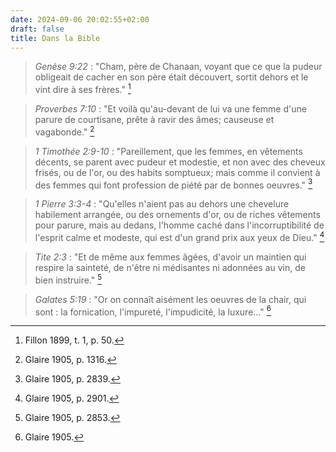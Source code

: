 ```yaml
---
date: 2024-09-06 20:02:55+02:00
draft: false
title: Dans la Bible
---
```





> *Genèse 9:22* : "Cham, père de Chanaan, voyant que ce que la pudeur obligeait de cacher en son père était découvert, sortit dehors et le vint dire à ses frères." [^1]

[^1]: Fillon 1899, t. 1, p. 50.

> *Proverbes 7:10* : "Et voilà qu'au-devant de lui va une femme d'une parure de courtisane, prête à ravir des âmes; causeuse et vagabonde." [^2]

[^2]: Glaire 1905, p. 1316.

> *1 Timothée 2:9-10* : "Pareillement, que les femmes, en vêtements décents, se parent avec pudeur et modestie, et non avec des cheveux frisés, ou de l'or, ou des habits somptueux; mais comme il convient à des femmes qui font profession de piété par de bonnes oeuvres." [^3]

[^3]: Glaire 1905, p. 2839.

> *1 Pierre 3:3-4* : "Qu'elles n'aient pas au dehors une chevelure habilement arrangée, ou des ornements d'or, ou de riches vêtements pour parure, mais au dedans, l'homme caché dans l'incorruptibilité de l'esprit calme et modeste, qui est d'un grand prix aux yeux de Dieu." [^4]

[^4]: Glaire 1905, p. 2901.

> *Tite 2:3* : "Et de même aux femmes âgées, d'avoir un maintien qui respire la sainteté, de n'être ni médisantes ni adonnées au vin, de bien instruire." [^5]

[^5]: Glaire 1905, p. 2853.

> *Galates 5:19* : "Or on connaît aisément les oeuvres de la chair, qui sont : la fornication, l'impureté, l'impudicité, la luxure..." [^6]

[^6]: Glaire 1905.
